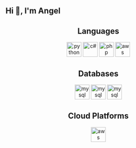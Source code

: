 ## Hi 👋, I'm Angel

<!--
**AngelGa3L/AngelGa3L** is a ✨ _special_ ✨ repository because its `README.md` (this file) appears on your GitHub profile.

Here are some ideas to get you started:

- 🔭 I’m currently working on ...
- 🌱 I’m currently learning ...
- 👯 I’m looking to collaborate on ...
- 🤔 I’m looking for help with ...
- 💬 Ask me about ...
- 📫 How to reach me: ...
- 😄 Pronouns: ...
- ⚡ Fun fact: ...
-->
<h2 align="center">Languages</h2>
<p align="center">
  <img src="https://uxwing.com/wp-content/themes/uxwing/download/brands-and-social-media/python-programming-language-icon.png" alt="python" width="40" height="40"/>
  <img src="https://uxwing.com/wp-content/themes/uxwing/download/brands-and-social-media/c-sharp-programming-language-icon.png" alt="c#" width="40" height="40"/>
  <img src="https://uxwing.com/wp-content/themes/uxwing/download/brands-and-social-media/php-programming-language-icon.png" alt="php" width="40" height="40"/>
  <img src="https://uxwing.com/wp-content/themes/uxwing/download/brands-and-social-media/aws-icon.png" alt="aws" width="40" height="40"/> 
</p>
<h2 align="center">Databases</h2>
<p align="center">
  <img src="https://uxwing.com/wp-content/themes/uxwing/download/brands-and-social-media/mysql-icon.png" alt="mysql" width="40" height="40"/> 
  <img src="https://uxwing.com/wp-content/themes/uxwing/download/brands-and-social-media/mongodb-icon.png" alt="mysql" width="40" height="40"/> 
  <img src="https://uxwing.com/wp-content/themes/uxwing/download/brands-and-social-media/postgresql-icon.png" alt="mysql" width="40" height="40"/> 
</p>
<h2 align="center">Cloud Platforms</h2>
<p align="center">
  <img src="https://uxwing.com/wp-content/themes/uxwing/download/brands-and-social-media/aws-icon.png" alt="aws" width="40" height="40"/> 
</p>



